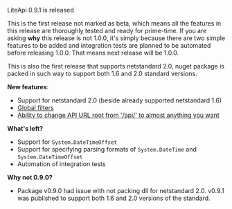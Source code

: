 ﻿---
Author: stanac
CreatedDate: 2017-08-24
Title: Release 0.9.1
RenderTitle: true
IsHtml: false
Id: release-0_9_1
RenderShort: True
---

LiteApi 0.9.1 is released

<!-- short end -->

This is the first release not marked as beta, which means all the features
in this release are thoroughly tested and ready for prime-time. If you
are asking **why** this release is not 1.0.0, it's simply because
there are two simple features to be added and integration
tests are planned to be automated before releasing 1.0.0. That means 
next release will be 1.0.0.

This is also the first release that supports netstandard 2.0, nuget package
is packed in such way to support both 1.6 and 2.0 standard versions.

**New features**:
- Support for netstandard 2.0 (beside already supported netstandard 1.6)
- [Global filters](/docs/global-filters)
- [Ability to change API URL root from '/api/' to almost anything you want](/docs/changing-api-url-root)


**What's left?**
- Support for `System.DateTimeOffset`
- Support for specifying parsing formats of `System.DateTime` and `System.DateTimeOffset`
- Automation of integration tests

**Why not 0.9.0?**
- Package v0.9.0 had issue with not packing dll for netstandard 2.0. 
v0.9.1 was published to support both 1.6 and 2.0 versions of the standard.
